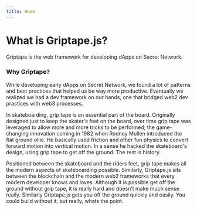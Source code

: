 ```yaml
---
title: Home
---
```


# What is Griptape.js?

Griptape is the web framework for developing dApps on Secret Network.

### Why Griptape?

While developing early dApps on Secret Network, we found a lot of patterns and best practices that helped us be way more productive. Eventually we realized we had a dev framework on our hands, one that bridged web2 dev practices with web3 processes.

In skateboarding, grip tape is an essential part of the board. Originally designed just to keep the skater's feet on the board, over time grip tape was leveraged to allow more and more tricks to be performed; the game-changing innovation coming in 1982 when Rodney Mullen introduced the flat ground ollie. He basically used friction and other fun physics to convert forward motion into vertical motion. In a sense he hacked the skateboard's design, using grip tape to get off the ground. The rest is history.

Positioned between the skateboard and the riders feet, grip tape makes all the modern aspects of skateboarding possible. Similarly, Griptape.js sits between the blockchain and the modern web2 frameworks that every modern developer knows and loves. Although it is possible get off the ground without grip tape, it is really hard and doesn’t make much sense really. Similarly Griptape.js gets you off the ground quickly and easily. You could build without it, but really, whats the point.
